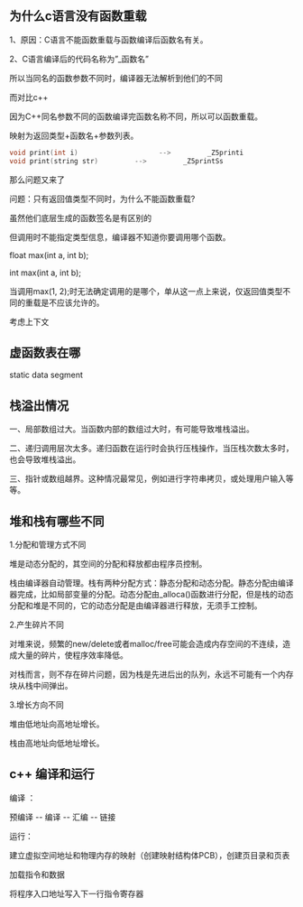 ## 为什么c语言没有函数重载

1、原因：C语言不能函数重载与函数编译后函数名有关。

2、C语言编译后的代码名称为”_函数名”

所以当同名的函数参数不同时，编译器无法解析到他们的不同

而对比c++

因为C++同名参数不同的函数编译完函数名称不同，所以可以函数重载。

映射为返回类型+函数名+参数列表。

```cpp
void print(int i)                    -->         _Z5printi 
void print(string str)         -->         _Z5printSs
```

那么问题又来了 

问题：只有返回值类型不同时，为什么不能函数重载?

虽然他们底层生成的函数签名是有区别的

但调用时不能指定类型信息，编译器不知道你要调用哪个函数。

float max(int a, int b);

int max(int a, int b);

当调用max(1, 2);时无法确定调用的是哪个，单从这一点上来说，仅返回值类型不同的重载是不应该允许的。

考虑上下文

## 虚函数表在哪

static data segment

## 栈溢出情况

一、局部数组过大。当函数内部的数组过大时，有可能导致堆栈溢出。

二、递归调用层次太多。递归函数在运行时会执行压栈操作，当压栈次数太多时，也会导致堆栈溢出。

三、指针或数组越界。这种情况最常见，例如进行字符串拷贝，或处理用户输入等等。

## 堆和栈有哪些不同

1.分配和管理方式不同

堆是动态分配的，其空间的分配和释放都由程序员控制。

栈由编译器自动管理。栈有两种分配方式：静态分配和动态分配。静态分配由编译器完成，比如局部变量的分配。动态分配由_alloca()函数进行分配，但是栈的动态分配和堆是不同的，它的动态分配是由编译器进行释放，无须手工控制。

2.产生碎片不同

对堆来说，频繁的new/delete或者malloc/free可能会造成内存空间的不连续，造成大量的碎片，使程序效率降低。

对栈而言，则不存在碎片问题，因为栈是先进后出的队列，永远不可能有一个内存块从栈中间弹出。

3.增长方向不同

堆由低地址向高地址增长。

栈由高地址向低地址增长。

## c++ 编译和运行

编译 ：

预编译 -- 编译 -- 汇编 -- 链接

运行：

建立虚拟空间地址和物理内存的映射（创建映射结构体PCB），创建页目录和页表

加载指令和数据

将程序入口地址写入下一行指令寄存器
